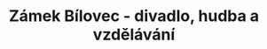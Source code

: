 ---
id: ab47b77e-b264-4e6e-90f7-5795389d35e4
title: "Zámek Bílovec - divadlo, hudba a vzdělávání"
price: 10000
year: 2015
description: "Tento příspěvek pokračuje v dlouhodobé podpoře bíloveckého zámku a oživování jeho prostor skrze řadu kulturních, vzdělávacích a společenských aktivit, na které se sjíždějí dospělí i děti nejen z nejbližšího okolí. Kuratorium zámku Bílovce hezky ukazuje, co všechno dokáže úsilí několika zapálených jedinců, když dokážou pro své nápady zas a znovu nadchnout nové publikum i budoucí spolupracovníky."
kouskovani: false
locationName: undefined
position:
  lng: 18.016494992850447
  lat: 49.7555714421134
---